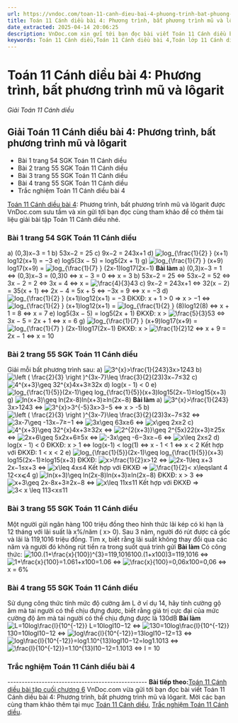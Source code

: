 ```yaml
---
url: https://vndoc.com/toan-11-canh-dieu-bai-4-phuong-trinh-bat-phuong-trinh-mu-va-logarit-309034
title: Toán 11 Cánh diều bài 4: Phương trình, bất phương trình mũ và lôgarit - Giải Toán 11 Cánh diều - VnDoc.com
date_extracted: 2025-04-14 20:06:25
description: VnDoc.com xin gửi tới bạn đọc bài viết Toán 11 Cánh diều bài 4: Phương trình, bất phương trình mũ và lôgarit. Mời các bạn cùng tham khảo để có thêm tài liệu giải SGK Toán 11 Cánh diều nhé.
keywords: Toán 11 Cánh diều,Toán 11 Cánh diều bài 4,Toán lớp 11 Cánh diều,bài tập toán 11 Cánh diều,giải sgk toán 11 Cánh diều,giải toán 11 Cánh diều,toán 11 CD,toán 11,giải toán 11 Cánh diều bài 4,Toán 11 Cánh diều bài 4 Phương trình bất phương trình mũ và lôgarit
---
```


# Toán 11 Cánh diều bài 4: Phương trình, bất phương trình mũ và lôgarit
 _Giải Toán 11 Cánh diều_
## Giải Toán 11 Cánh diều bài 4: Phương trình, bất phương trình mũ và lôgarit
  * Bài 1 trang 54 SGK Toán 11 Cánh diều
  * Bài 2 trang 55 SGK Toán 11 Cánh diều
  * Bài 3 trang 55 SGK Toán 11 Cánh diều
  * Bài 4 trang 55 SGK Toán 11 Cánh diều
  * Trắc nghiệm Toán 11 Cánh diều bài 4

[Toán 11 Cánh diều bài 4](<https://vndoc.com/toan-11-canh-dieu-bai-4-phuong-trinh-bat-phuong-trinh-mu-va-logarit-309034>): Phương trình, bất phương trình mũ và lôgarit được VnDoc.com sưu tầm và xin gửi tới bạn đọc cùng tham khảo để có thêm tài liệu giải bài tập Toán 11 Cánh diều nhé.
### Bài 1 trang 54 SGK Toán 11 Cánh diều
a\) \(0,3\)x−3 = 1
b\) 53x−2 = 25
c\) 9x−2 = 243x+1
d\) ![log_{\\frac{1}{2} } \(x+1\)](https://i.vdoc.vn/data/image/blank.png)log12\(x+1\) = −3
e\) log5\(3x − 5\) = log5\(2x + 1\)
g\) ![log_{\\frac{1}{7} } \(x+9\)](https://i.vdoc.vn/data/image/blank.png)log17\(x+9\) = ![log_{\\frac{1}{7} } \(2x-1\)](https://i.vdoc.vn/data/image/blank.png)log17\(2x−1\)
**Bài làm**
a\) \(0,3\)x−3 = 1
<=> \(0,3\)x−3 = \(0,3\)0
<=> x − 3 = 0
<=> x = 3
b\) 53x−2 = 25
<=> 53x−2 = 52
<=> 3x − 2 = 2
<=> 3x = 4
<=> x = ![\\frac{4}{3}](https://i.vdoc.vn/data/image/blank.png)43
c\) 9x−2 = 243x+1
<=> 32\(x − 2\) = 35\(x + 1\)
<=> 2x − 4 = 5x + 5
<=> −3x = 9
<=> x = −3
d\) ![log_{\\frac{1}{2} } \(x+1\)](https://i.vdoc.vn/data/image/blank.png)log12\(x+1\) = −3
ĐKXĐ: x + 1 > 0 => x > −1
<=> ![log_{\\frac{1}{2} } \(x+1\)](https://i.vdoc.vn/data/image/blank.png)log12\(x+1\) = ![log_{\\frac{1}{2} } \(8\)](https://i.vdoc.vn/data/image/blank.png)log12\(8\)
<=> x + 1 = 8
<=> x = 7
e\) log5\(3x − 5\) = log5\(2x + 1\)
ĐKXĐ: x > ![\\frac{5}{3}](https://i.vdoc.vn/data/image/blank.png)53
<=> 3x − 5 = 2x + 1
<=> x = 6
g\) ![log_{\\frac{1}{7} } \(x+9\)](https://i.vdoc.vn/data/image/blank.png)log17\(x+9\) = ![log_{\\frac{1}{7} } \(2x-1\)](https://i.vdoc.vn/data/image/blank.png)log17\(2x−1\)
ĐKXĐ: x > ![\\frac{1}{2}](https://i.vdoc.vn/data/image/blank.png)12
<=> x + 9 = 2x − 1
<=> x = 10
### Bài 2 trang 55 SGK Toán 11 Cánh diều
Giải mỗi bất phương trình sau:
a\) ![3^{x}>\\frac{1}{243}](https://i.vdoc.vn/data/image/blank.png)3x>1243
b\) ![\\left \( \\frac{2}{3} \\right \)^{3x-7}\\leq \\frac{3}{2}](https://i.vdoc.vn/data/image/blank.png)\(23\)3x−7≤32
c\) ![4^{x+3}\\geq 32^{x}](https://i.vdoc.vn/data/image/blank.png)4x+3≥32x
d\) log\(x - 1\) < 0
e\) ![log_{\\frac{1}{5}}\(2x-1\)\\geq log_{\\frac{1}{5}}\(x+3\)](https://i.vdoc.vn/data/image/blank.png)log15\(2x−1\)≥log15\(x+3\)
g\) ![ln\(x+3\)\\geq ln\(2x-8\)](https://i.vdoc.vn/data/image/blank.png)ln\(x+3\)≥ln\(2x−8\)
**Bài làm**
a\) ![3^{x}>\\frac{1}{243}](https://i.vdoc.vn/data/image/blank.png)3x>1243
<=> ![3^{x}>3^{-5}](https://i.vdoc.vn/data/image/blank.png)3x>3−5
<=> x > -5
b\) ![\\left \( \\frac{2}{3} \\right \)^{3x-7}\\leq \\frac{3}{2}](https://i.vdoc.vn/data/image/blank.png)\(23\)3x−7≤32
<=> ![3x-7\\geq -1](https://i.vdoc.vn/data/image/blank.png)3x−7≥−1
<=> ![3x\\geq 6](https://i.vdoc.vn/data/image/blank.png)3x≥6
<=> ![x\\geq 2](https://i.vdoc.vn/data/image/blank.png)x≥2
c\) ![4^{x+3}\\geq 32^{x}](https://i.vdoc.vn/data/image/blank.png)4x+3≥32x
<=> ![2^{2\(x+3\)}\\geq 2^{5x}](https://i.vdoc.vn/data/image/blank.png)22\(x+3\)≥25x
<=> ![2x+6\\geq 5x](https://i.vdoc.vn/data/image/blank.png)2x+6≥5x
<=> ![-3x\\geq -6](https://i.vdoc.vn/data/image/blank.png)−3x≥−6
<=> ![x\\leq 2](https://i.vdoc.vn/data/image/blank.png)x≤2
d\) log\(x - 1\) < 0
ĐKXĐ: x > 1
<=> log\(x-1\) < log\(1\)
<=> x - 1 < 1
<=> x < 2
Kết hợp với ĐKXĐ: 1 < x < 2
e\) ![log_{\\frac{1}{5}}\(2x-1\)\\geq log_{\\frac{1}{5}}\(x+3\)](https://i.vdoc.vn/data/image/blank.png)log15\(2x−1\)≥log15\(x+3\)
ĐKXĐ: ![x>\\frac{1}{2}](https://i.vdoc.vn/data/image/blank.png)x>12
<=> ![2x-1\\leq x+3](https://i.vdoc.vn/data/image/blank.png)2x−1≤x+3
<=> ![x\\leq 4](https://i.vdoc.vn/data/image/blank.png)x≤4
Kết hợp với ĐKXĐ => ![\\frac{1}{2}< x\\leqslant 4](https://i.vdoc.vn/data/image/blank.png)12<x⩽4
g\) ![ln\(x+3\)\\geq ln\(2x-8\)](https://i.vdoc.vn/data/image/blank.png)ln\(x+3\)≥ln\(2x−8\)
ĐKXĐ: x > 3
<=> ![x+3\\geq 2x-8](https://i.vdoc.vn/data/image/blank.png)x+3≥2x−8
<=> ![x\\leq 11](https://i.vdoc.vn/data/image/blank.png)x≤11
Kết hợp với ĐKXĐ => ![3< x \\leq 11](https://i.vdoc.vn/data/image/blank.png)3<x≤11
### Bài 3 trang 55 SGK Toán 11 Cánh diều
Một người gửi ngân hàng 100 triệu đồng theo hình thức lãi kép có kì hạn là 12 tháng với lãi suất là x%/năm \( x> 0\). Sau 3 năm, người đó rút được cả gốc và lãi là 119,1016 triệu đồng. Tìm x, biết rằng lãi suất không thay đổi qua các năm và người đó không rút tiền ra trong suốt quá trình gửi
**Bài làm**
Có công thức: ![100.\(1+\\frac{x}{100}\)^{3}=119,1016](https://i.vdoc.vn/data/image/blank.png)100.\(1+x100\)3=119,1016
<=> ![1+\\frac{x}{100}=1.06](https://i.vdoc.vn/data/image/blank.png)1+x100=1.06
<=> ![\\frac{x}{100}=0,06](https://i.vdoc.vn/data/image/blank.png)x100=0,06
<=> x = 6%
### Bài 4 trang 55 SGK Toán 11 Cánh diều
Sử dụng công thức tính mức độ cường âm L ở ví dụ 14, hãy tính cường gộ âm mà tai người có thể chịu đựng được, biết rằng giá trị cực đại của mức cường độ âm mà tai người có thể chịu đựng được là 130dB
**Bài làm**
![L=10log\\frac{I}{10^{-12}}](https://i.vdoc.vn/data/image/blank.png) L=10logI10−12
<=> ![130=10log\\frac{I}{10^{-12}}](https://i.vdoc.vn/data/image/blank.png)130=10logI10−12
<=> ![log\\frac{I}{10^{-12}}=13](https://i.vdoc.vn/data/image/blank.png)logI10−12=13
<=> ![log\\frac{I}{10^{-12}}=log1.10^{13}](https://i.vdoc.vn/data/image/blank.png)logI10−12=log1.1013
<=> ![\\frac{I}{10^{-12}}=1.10^{13}](https://i.vdoc.vn/data/image/blank.png)I10−12=1.1013
<=> I = 10
### Trắc nghiệm Toán 11 Cánh diều bài 4
\-------------------------------------------------
**Bài tiếp theo:**[Toán 11 Cánh diều bài tập cuối chương 6](<https://vndoc.com/toan-11-canh-dieu-bai-tap-cuoi-chuong-6-309036>)
VnDoc.com vừa gửi tới bạn đọc bài viết Toán 11 Cánh diều bài 4: Phương trình, bất phương trình mũ và lôgarit. Mời các bạn cùng tham khảo thêm tại mục [Toán 11 Cánh diều](<https://vndoc.com/toan-11-canh-dieu>), [Trắc nghiệm Toán 11 Cánh diều](<https://vndoc.com/trac-nghiem-toan-11-canh-dieu>).
